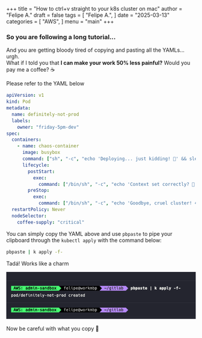 +++
title = "How to ctrl+v straight to your k8s cluster on mac"
author = "Felipe A."
draft = false
tags = [
    "Felipe A.",
]
date = "2025-03-13"
categories = [
    "AWS",
]
menu = "main"
+++

### So you are following a long tutorial...

And you are getting bloody tired of copying and pasting all the YAMLs... urgh.  
What if I told you that **I can make your work 50% less painful?** Would you pay me a coffee? ☕

Please refer to the YAML below  

```yaml
apiVersion: v1
kind: Pod
metadata:
  name: definitely-not-prod
  labels:
    owner: "friday-5pm-dev"
spec:
  containers:
    - name: chaos-container
      image: busybox
      command: ["sh", "-c", "echo 'Deploying... just kidding! 🤡' && sleep 3600"]
      lifecycle:
        postStart:
          exec:
            command: ["/bin/sh", "-c", "echo 'Context set correctly? 🤔'"]
        preStop:
          exec:
            command: ["/bin/sh", "-c", "echo 'Goodbye, cruel cluster! 😭'"]
  restartPolicy: Never
  nodeSelector:
    coffee-supply: "critical"
```

You can simply copy the YAML above and use `pbpaste` to pipe your clipboard through the `kubectl apply` with the command below:

```bash
pbpaste | k apply -f-
```

Tadá! Works like a charm

![pbpaste](/images/pbpaste.png)

Now be careful with what you copy 🫡